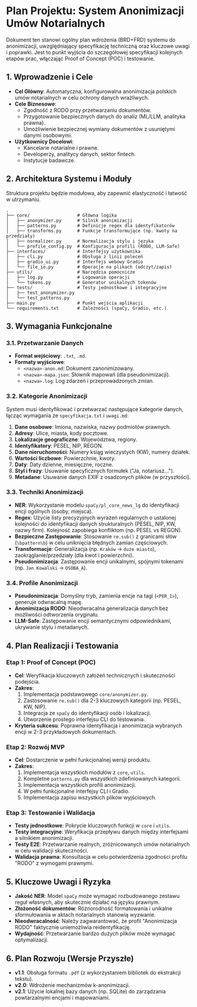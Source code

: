 # Plan Projektu: System Anonimizacji Umów Notarialnych

Dokument ten stanowi ogólny plan wdrożenia (BRD+FRD) systemu do anonimizacji, uwzględniający specyfikację techniczną oraz kluczowe uwagi i poprawki. Jest to punkt wyjścia do szczegółowej specyfikacji kolejnych etapów prac, włączając Proof of Concept (POC) i testowanie.

## 1. Wprowadzenie i Cele

*   **Cel Główny**: Automatyczna, konfigurowalna anonimizacja polskich umów notarialnych w celu ochrony danych wrażliwych.
*   **Cele Biznesowe**:
    *   Zgodność z RODO przy przetwarzaniu dokumentów.
    *   Przygotowanie bezpiecznych danych do analiz (ML/LLM, analityka prawna).
    *   Umożliwienie bezpiecznej wymiany dokumentów z usuniętymi danymi osobowymi.
*   **Użytkownicy Docelowi**:
    *   Kancelarie notarialne i prawne.
    *   Developerzy, analitycy danych, sektor fintech.
    *   Instytucje badawcze.

## 2. Architektura Systemu i Moduły

Struktura projektu będzie modułowa, aby zapewnić elastyczność i łatwość w utrzymaniu.

```
.
├── core/                  # Główna logika
│   ├── anonymizer.py      # Silnik anonimizacji
│   ├── patterns.py        # Definicje regex dla identyfikatorów
│   ├── transforms.py      # Funkcje transformujące (np. kwoty na przedziały)
│   ├── normalizer.py      # Normalizacja stylu i języka
│   └── profile_config.py  # Konfiguracja profili (RODO, LLM-Safe)
├── interfaces/            # Interfejsy użytkownika
│   ├── cli.py             # Obsługa z linii poleceń
│   ├── gradio_ui.py       # Interfejs webowy Gradio
│   └── file_io.py         # Operacje na plikach (odczyt/zapis)
├── utils/                 # Narzędzia pomocnicze
│   ├── log.py             # Logowanie operacji
│   └── tokens.py          # Generator unikalnych tokenów
├── tests/                 # Testy jednostkowe i integracyjne
│   ├── test_anonymizer.py
│   └── test_patterns.py
├── main.py                # Punkt wejścia aplikacji
└── requirements.txt       # Zależności (spaCy, Gradio, etc.)
```

## 3. Wymagania Funkcjonalne

### 3.1. Przetwarzanie Danych

*   **Format wejściowy**: `.txt`, `.md`.
*   **Formaty wyjściowe**:
    *   `<nazwa>-anon.md`: Dokument zanonimizowany.
    *   `<nazwa>-mapa.json`: Słownik mapowań (dla pseudonimizacji).
    *   `<nazwa>.log`: Log zdarzeń i przeprowadzonych zmian.

### 3.2. Kategorie Anonimizacji

System musi identyfikować i przetwarzać następujące kategorie danych, łącząc wymagania ze `specyfikacja.txt` i `uwagi.md`:

1.  **Dane osobowe**: Imiona, nazwiska, nazwy podmiotów prawnych.
2.  **Adresy**: Ulice, miasta, kody pocztowe.
3.  **Lokalizacje geograficzne**: Województwa, regiony.
4.  **Identyfikatory**: PESEL, NIP, REGON.
5.  **Dane nieruchomości**: Numery ksiąg wieczystych (KW), numery działek.
6.  **Wartości liczbowe**: Powierzchnie, kwoty.
7.  **Daty**: Daty dzienne, miesięczne, roczne.
8.  **Styl i frazy**: Usuwanie specyficznych formułek ("Ja, notariusz...").
9.  **Metadane**: Usuwanie danych EXIF z osadzonych plików (w przyszłości).

### 3.3. Techniki Anonimizacji

*   **NER**: Wykorzystanie modelu `spaCy/pl_core_news_lg` do identyfikacji encji ogólnych (osoby, miejsca).
*   **Regex**: Użycie listy precyzyjnych wyrażeń regularnych o ustalonej kolejności do identyfikacji danych strukturalnych (PESEL, NIP, KW, nazwy firm). Kolejność zapobiega konfliktom (np. PESEL vs REGON).
*   **Bezpieczne Zastępowanie**: Stosowanie `re.sub()` z granicami słów (`\bpattern\b`) w celu uniknięcia błędnych zamian częściowych.
*   **Transformacje**: Generalizacja (np. `Kraków` -> `duże miasto`), zaokrąglanie/przedziały (dla kwot i powierzchni).
*   **Pseudonimizacja**: Zastępowanie encji unikalnymi, spójnymi tokenami (np. `Jan Kowalski` -> `OSOBA_A`).

### 3.4. Profile Anonimizacji

*   **Pseudonimizacja**: Domyślny tryb, zamienia encje na tagi (`<PER_1>`), generuje odwracalną mapę.
*   **Anonimizacja RODO**: Nieodwracalna generalizacja danych bez możliwości odtworzenia oryginału.
*   **LLM-Safe**: Zastępowanie encji semantycznymi odpowiednikami, ukrywanie stylu i metadanych.

## 4. Plan Realizacji i Testowania

### Etap 1: Proof of Concept (POC)

*   **Cel**: Weryfikacja kluczowych założeń technicznych i skuteczności podejścia.
*   **Zakres**:
    1.  Implementacja podstawowego `core/anonymizer.py`.
    2.  Zastosowanie `re.sub()` dla 2-3 kluczowych kategorii (np. PESEL, KW, NIP).
    3.  Integracja ze `spaCy` do identyfikacji osób i lokalizacji.
    4.  Utworzenie prostego interfejsu CLI do testowania.
*   **Kryteria sukcesu**: Poprawna identyfikacja i anonimizacja wybranych encji w 2-3 przykładowych dokumentach.

### Etap 2: Rozwój MVP

*   **Cel**: Dostarczenie w pełni funkcjonalnej wersji produktu.
*   **Zakres**:
    1.  Implementacja wszystkich modułów z `core`, `utils`.
    2.  Kompletne `patterns.py` dla wszystkich zdefiniowanych kategorii.
    3.  Implementacja wszystkich profili anonimizacji.
    4.  W pełni funkcjonalne interfejsy CLI i Gradio.
    5.  Implementacja zapisu wszystkich plików wyjściowych.

### Etap 3: Testowanie i Walidacja

*   **Testy jednostkowe**: Pokrycie kluczowych funkcji w `core` i `utils`.
*   **Testy integracyjne**: Weryfikacja przepływu danych między interfejsami a silnikiem anonimizacji.
*   **Testy E2E**: Przetwarzanie realnych, zróżnicowanych umów notarialnych w celu walidacji skuteczności.
*   **Walidacja prawna**: Konsultacja w celu potwierdzenia zgodności profilu "RODO" z wymogami prawnymi.

## 5. Kluczowe Uwagi i Ryzyka

*   **Jakość NER**: Model `spaCy` może wymagać rozbudowanego zestawu reguł własnych, aby skutecznie działać na języku prawnym.
*   **Złożoność dokumentów**: Różnorodność formatowania i unikalne sformułowania w aktach notarialnych stanowią wyzwanie.
*   **Nieodwracalność**: Należy zagwarantować, że profil "Anonimizacja RODO" faktycznie uniemożliwia reidentyfikację.
*   **Wydajność**: Przetwarzanie bardzo dużych plików może wymagać optymalizacji.

## 6. Plan Rozwoju (Wersje Przyszłe)

*   **v1.1**: Obsługa formatu `.pdf` (z wykorzystaniem bibliotek do ekstrakcji tekstu).
*   **v2.0**: Wdrożenie mechanizmów k-anonimizacji.
*   **v2.1**: Użycie lokalnej bazy danych (np. SQLite) do zarządzania powtarzalnymi encjami i mapowaniami.
